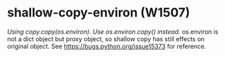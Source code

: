 # shallow-copy-environ (W1507)
*Using copy.copy(os.environ). Use os.environ.copy() instead.* os.environ
is not a dict object but proxy object, so shallow copy has still effects
on original object. See <https://bugs.python.org/issue15373> for
reference.

